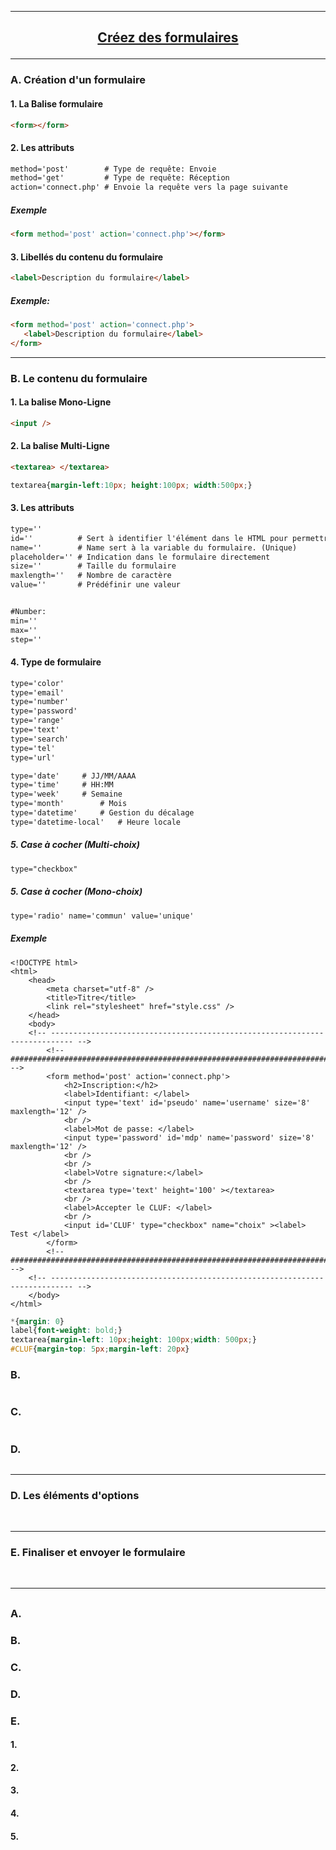 ---------------------------------------------------------------------------------------------------------------------------------------------------------------
## <p align='center'> [Créez des formulaires](https://openclassrooms.com/fr/courses/1603881-apprenez-a-creer-votre-site-web-avec-html5-et-css3/1607171-creez-des-formulaires)</p>

---------------------------------------------------------------------------------------------------------------------------------------------------------------
### A. Création d'un formulaire

#### 1. La Balise formulaire
```html
<form></form>
```
#### 2. Les attributs
```html
method='post'        # Type de requête: Envoie
method='get'         # Type de requête: Réception 
action='connect.php' # Envoie la requête vers la page suivante
```
##### Exemple
```html
<form method='post' action='connect.php'></form>
```

#### 3. Libellés du contenu du formulaire
```html
<label>Description du formulaire</label>
```

##### Exemple:
```html
<form method='post' action='connect.php'>
   <label>Description du formulaire</label>
</form>
```

---------------------------------------------------------------------------------------------------------------------------------------------------------------
### B. Le contenu du formulaire
#### 1. La balise Mono-Ligne
```html
<input />
```

#### 2. La balise Multi-Ligne
```html
<textarea> </textarea>
```
```css
textarea{margin-left:10px; height:100px; width:500px;}
```

#### 3. Les attributs
```html
type=''
id=''          # Sert à identifier l'élément dans le HTML pour permettre sa manipulation
name=''        # Name sert à la variable du formulaire. (Unique)
placeholder='' # Indication dans le formulaire directement
size=''        # Taille du formulaire
maxlength=''   # Nombre de caractère
value=''       # Prédéfinir une valeur


#Number:
min=''
max=''  
step='' 
```

#### 4. Type de formulaire
```html
type='color'
type='email'
type='number'
type='password'
type='range'
type='text'
type='search'
type='tel'
type='url'

type='date'		# JJ/MM/AAAA
type='time'		# HH:MM
type='week'		# Semaine
type='month'		# Mois
type='datetime'		# Gestion du décalage
type='datetime-local'	# Heure locale
```

##### 5. Case à cocher (Multi-choix)
```html
type="checkbox"
```

##### 5. Case à cocher (Mono-choix)
```html
type='radio' name='commun' value='unique'
```












##### Exemple
```
<!DOCTYPE html>
<html>
	<head>
		<meta charset="utf-8" />
		<title>Titre</title>
		<link rel="stylesheet" href="style.css" />
	</head>
	<body>
	<!-- --------------------------------------------------------------------------- -->
		<!-- ####################################################################### -->
		<form method='post' action='connect.php'>
			<h2>Inscription:</h2>
			<label>Identifiant: </label>
			<input type='text' id='pseudo' name='username' size='8' maxlength='12' />
			<br />
			<label>Mot de passe: </label>
			<input type='password' id='mdp' name='password' size='8' maxlength='12' />
			<br />
			<br />
			<label>Votre signature:</label>
			<br />
			<textarea type='text' height='100' ></textarea>
			<br />
			<label>Accepter le CLUF: </label>
			<br />
			<input id='CLUF' type="checkbox" name="choix" ><label> Test </label>
		</form>
		<!-- ####################################################################### -->
	<!-- --------------------------------------------------------------------------- -->
	</body>
</html>
 ```
 ```css
*{margin: 0}
label{font-weight: bold;}
textarea{margin-left: 10px;height: 100px;width: 500px;}	
#CLUF{margin-top: 5px;margin-left: 20px}
 ```


### B. 
```
```
### C. 
```
```
### D. 
```
```



---------------------------------------------------------------------------------------------------------------------------------------------------------------
### D. Les éléments d'options


<br />

---------------------------------------------------------------------------------------------------------------------------------------------------------------
### E. Finaliser et envoyer le formulaire

<br />

---------------------------------------------------------------------------------------------------------------------------------------------------------------
## <p align='center'> []()</p>

### A.
### B.
### C.
### D.
### E.


#### 1.
#### 2.
#### 3.
#### 4.
#### 5.

```
```
